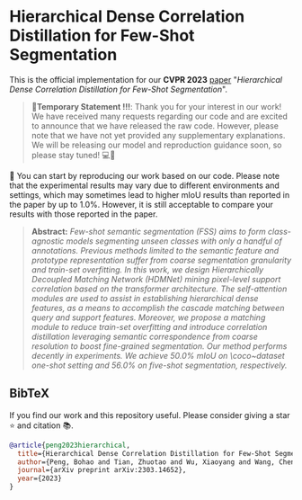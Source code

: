 # Hierarchical Dense Correlation Distillation for Few-Shot Segmentation

This is the official implementation for our **CVPR 2023** [paper](https://arxiv.org/abs/2303.14652) "*Hierarchical Dense Correlation Distillation for Few-Shot Segmentation*".

> **📢Temporary Statement !!!**:
Thank you for your interest in our work! We have received many requests regarding our code and are excited to announce that we have released the raw code. However, please note that we have not yet provided any supplementary explanations. We will be releasing our model and reproduction guidance soon, so please stay tuned! 💻👀

🔬 You can start by reproducing our work based on our code. Please note that the experimental results may vary due to different environments and settings, which may sometimes lead to higher mIoU results than reported in the paper by up to 1.0%. However, it is still acceptable to compare your results with those reported in the paper.

> **Abstract:** *Few-shot semantic segmentation (FSS) aims to form class-agnostic models segmenting unseen classes with only a handful of annotations. Previous methods limited to the semantic feature and prototype representation suffer from coarse segmentation granularity and train-set overfitting. In this work, we design Hierarchically Decoupled Matching Network (HDMNet) mining pixel-level support correlation based on the transformer architecture. The self-attention modules are used to assist in establishing hierarchical dense features, as a means to accomplish the cascade matching between query and support features. Moreover, we propose a matching module to reduce train-set overfitting and introduce correlation distillation leveraging semantic correspondence from coarse resolution to boost fine-grained segmentation. Our method performs decently in experiments. We achieve 50.0% mIoU on \coco~dataset one-shot setting and 56.0% on five-shot segmentation, respectively.*


## BibTeX

If you find our work and this repository useful. Please consider giving a star :star: and citation &#x1F4DA;.

```bibtex
@article{peng2023hierarchical,
  title={Hierarchical Dense Correlation Distillation for Few-Shot Segmentation},
  author={Peng, Bohao and Tian, Zhuotao and Wu, Xiaoyang and Wang, Chenyao and Liu, Shu and Su, Jingyong and Jia, Jiaya},
  journal={arXiv preprint arXiv:2303.14652},
  year={2023}
}
```